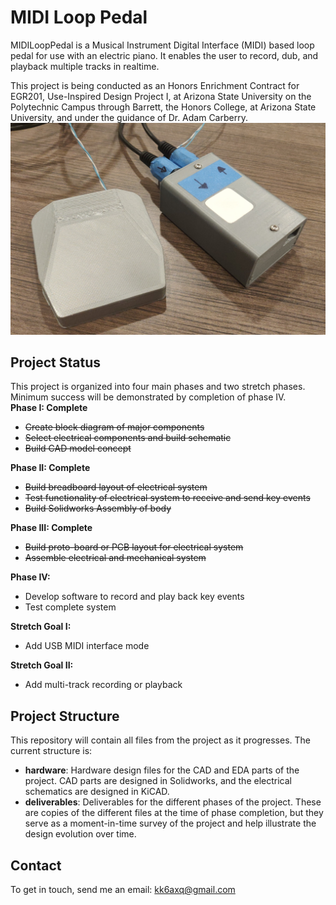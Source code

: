 # MIDI Loop Pedal
MIDILoopPedal is a Musical Instrument Digital Interface (MIDI) based loop pedal for use with an electric piano. It enables the user to record, dub, and playback multiple tracks in realtime.

This project is being conducted as an Honors Enrichment Contract for EGR201, Use-Inspired Design Project I, at Arizona State University on the Polytechnic Campus through Barrett, the Honors College, at Arizona State University, and under the guidance of Dr. Adam Carberry.
<img src="https://raw.githubusercontent.com/kk6axq/MIDILoopPedal/main/deliverables/Phase%20III/Enclosure%20and%20Foot%20Pedal.jpg" alt="Project Photo" width="600">

## Project Status
This project is organized into four main phases and two stretch phases. Minimum success will be demonstrated by completion of phase IV.<br>
**Phase I: Complete**
* ~~Create block diagram of major components~~
* ~~Select electrical components and build schematic~~
* ~~Build CAD model concept~~

**Phase II: Complete**
* ~~Build breadboard layout of electrical system~~
* ~~Test functionality of electrical system to receive and send key events~~
* ~~Build Solidworks Assembly of body~~

**Phase III: Complete**
* ~~Build proto-board or PCB layout for electrical system~~
* ~~Assemble electrical and mechanical system~~

**Phase IV:**
* Develop software to record and play back key events
* Test complete system

**Stretch Goal I:**
* Add USB MIDI interface mode

**Stretch Goal II:**
* Add multi-track recording or playback

## Project Structure
This repository will contain all files from the project as it progresses. The current structure is:
* **hardware**: Hardware design files for the CAD and EDA parts of the project. CAD parts are designed in Solidworks, and the electrical schematics are designed in KiCAD.
* **deliverables**: Deliverables for the different phases of the project. These are copies of the different files at the time of phase completion, but they serve as a moment-in-time survey of the project and help illustrate the design evolution over time.

## Contact
To get in touch, send me an email: kk6axq@gmail.com
